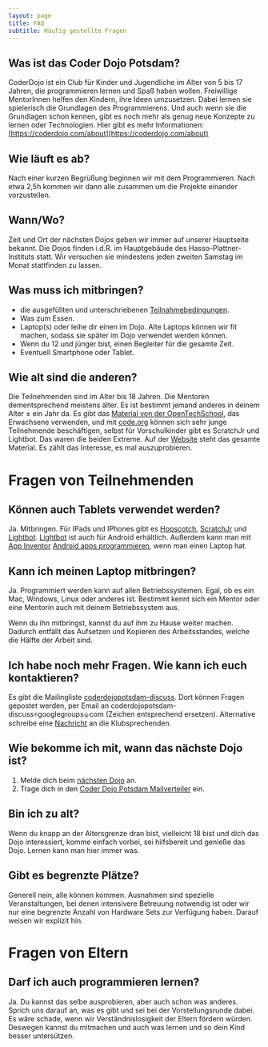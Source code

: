 ```yaml
---
layout: page
title: FAQ
subtitle: Häufig gestellte Fragen
---
```


## Was ist das Coder Dojo Potsdam?

CoderDojo ist ein Club für Kinder und Jugendliche im Alter von 5 bis 17 Jahren, die programmieren lernen und Spaß haben wollen. Freiwillige MentorInnen helfen den Kindern, ihre Ideen umzusetzen. Dabei lernen sie spielerisch die Grundlagen des Programmierens. Und auch wenn sie die Grundlagen schon kennen, gibt es noch mehr als genug neue Konzepte zu lernen oder Technologien.
Hier gibt es mehr Informationen: [https://coderdojo.com/about](https://coderdojo.com/about)

## Wie läuft es ab?

Nach einer kurzen Begrüßung beginnen wir mit dem Programmieren. Nach etwa 2,5h kommen wir dann alle zusammen um die Projekte einander vorzustellen.

## Wann/Wo?

Zeit und Ort der nächsten Dojos geben wir immer auf unserer Hauptseite bekannt.
Die Dojos finden i.d.R. im Hauptgebäude des Hasso-Plattner-Instituts statt.
Wir versuchen sie mindestens jeden zweiten Samstag im Monat stattfinden zu lassen.

## Was muss ich mitbringen?

- die ausgefüllten und unterschriebenen [Teilnahmebedingungen](/assets/Teilnahmebedingungen-CoderDojo-Potsdam.pdf).
- Was zum Essen.
- Laptop(s) oder leihe dir einen im Dojo. Alte Laptops können wir fit machen, sodass sie später im Dojo verwendet werden können. 
- Wenn du 12 und jünger bist, einen Begleiter für die gesamte Zeit.
- Eventuell Smartphone oder Tablet.

## Wie alt sind die anderen?

Die Teilnehmenden sind im Alter bis 18 Jahren. Die Mentoren dementsprechend meistens älter. Es ist bestimmt jemand anderes in deinem Alter ± ein Jahr da. Es gibt das [Material von der OpenTechSchool](http://learn.opentechschool.org/), das Erwachsene verwenden, und mit [code.org](http://code.org/) können sich sehr junge Teilnehmende beschäftigen, selbst für Vorschulkinder gibt es ScratchJr und Lightbot. Das waren die beiden Extreme. Auf der [Website](https://CoderDojoPotsdam.github.io) steht das gesamte Material. Es zählt das Interesse, es mal auszuprobieren.

# Fragen von Teilnehmenden

## Können auch Tablets verwendet werden?

Ja. Mitbringen. Für IPads und IPhones gibt es [Hopscotch](http://www.gethopscotch.com/), [ScratchJr](http://www.scratchjr.org/) und [Lightbot](https://itunes.apple.com/de/app/lightbot-programming-puzzles/id657638474?mt=8). [Lightbot](https://itunes.apple.com/de/app/lightbot-programming-puzzles/id657638474?mt=8) ist auch für Android erhältlich. Außerdem kann man mit [App Inventor](http://appinventor.mit.edu/) [Android apps programmieren](http://www.universalsubtitles.org/en/videos/Uhxo9Ar9G9N3/info/talk-to-me-part-1-mit-app-inventor-tutorial-1/), wenn man einen Laptop hat.

## Kann ich meinen Laptop mitbringen?

Ja. Programmiert werden kann auf allen Betriebssystemen. Egal, ob es ein Mac, Windows, Linux oder anderes ist. Bestimmt kennt sich ein Mentor oder eine Mentorin auch mit deinem Betriebssystem aus. 

Wenn du ihn mitbringst, kannst du auf ihm zu Hause weiter machen. Dadurch entfällt das Aufsetzen und Kopieren des Arbeitsstandes, welche die Hälfte der Arbeit sind.

## Ich habe noch mehr Fragen. Wie kann ich euch kontaktieren?

Es gibt die Mailingliste [coderdojopotsdam-discuss](https://groups.google.com/forum/#!forum/coderdojopotsdam-discuss). Dort können Fragen gepostet werden, per Email an coderdojopotsdam-discuss⍟googlegroups⚜com (Zeichen entsprechend ersetzen). Alternative schreibe eine [Nachricht](mailto:klub-coderdojo-sprecher@hpi.de) an die Klubsprechenden.

## Wie bekomme ich mit, wann das nächste Dojo ist?

1. Melde dich beim [nächsten Dojo](https://CoderDojoPotsdam.github.io) an.
2. Trage dich in den [Coder Dojo Potsdam Mailverteiler](https://groups.google.com/forum/#!forum/coderdojopotsdam) ein.

## Bin ich zu alt?

Wenn du knapp an der Altersgrenze dran bist, vielleicht 18 bist und dich das Dojo interessiert, komme einfach vorbei, sei hilfsbereit und genieße das Dojo. Lernen kann man hier immer was.

## Gibt es begrenzte Plätze?

Generell nein, alle können kommen.
Ausnahmen sind spezielle Veranstaltungen, bei denen intensivere Betreuung notwendig ist oder wir nur eine begrenzte Anzahl von Hardware Sets zur Verfügung haben.
Darauf weisen wir explizit hin.

# Fragen von Eltern

## Darf ich auch programmieren lernen?

Ja. Du kannst das selbe ausprobieren, aber auch schon was anderes. Sprich uns darauf an, was es gibt und sei bei der Vorstellungsrunde dabei. Es wäre schade, wenn wir Verständnislosigkeit der Eltern fördern würden. Deswegen kannst du mitmachen und auch was lernen und so dein Kind besser untersützen.
